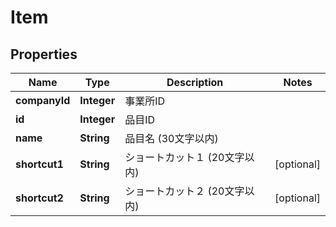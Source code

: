 

# Item


## Properties

Name | Type | Description | Notes
------------ | ------------- | ------------- | -------------
**companyId** | **Integer** | 事業所ID | 
**id** | **Integer** | 品目ID | 
**name** | **String** | 品目名 (30文字以内) | 
**shortcut1** | **String** | ショートカット１ (20文字以内) |  [optional]
**shortcut2** | **String** | ショートカット２ (20文字以内) |  [optional]



